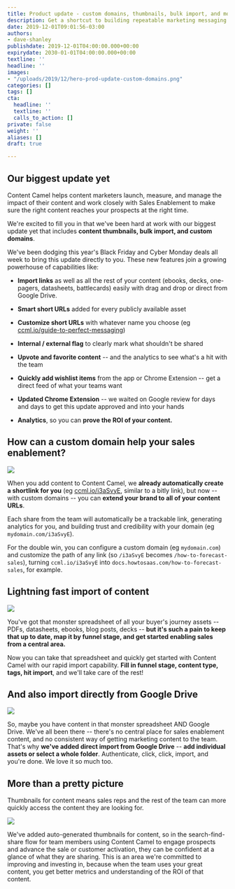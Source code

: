 ```yaml
---
title: Product update - custom domains, thumbnails, bulk import, and more
description: Get a shortcut to building repeatable marketing messaging - Free. Ensure consistent key messages. Includes the PDF and an editable spreadsheet version.
date: 2019-12-01T09:01:56-03:00
authors:
- dave-shanley
publishdate: 2019-12-01T04:00:00.000+00:00
expirydate: 2030-01-01T04:00:00.000+00:00
textline: ''
headline: ''
images:
- "/uploads/2019/12/hero-prod-update-custom-domains.png"
categories: []
tags: []
cta:
  headline: ''
  textline: ''
  calls_to_action: []
private: false
weight: ''
aliases: []
draft: true

---
```

## Our biggest update yet
Content Camel helps content marketers launch, measure, and manage the impact of their content and work closely with Sales Enablement to make sure the right content reaches your prospects at the right time. 

We're excited to fill you in that we've been hard at work with our biggest update yet that includes **content thumbnails, bulk import, and custom domains**.


We've been dodging this year's Black Friday and Cyber Monday deals all week to bring this update directly to you. These new features join a growing powerhouse of capabilities like:

* **Import links** as well as all the rest of your content (ebooks, decks, one-pagers, datasheets, battlecards) easily with drag and drop or direct from Google Drive.

* **Smart short URLs** added for every publicly available asset

* **Customize short URLs** with whatever name you choose (eg [ccml.io/guide-to-perfect-messaging](https://ccml.io/guide-to-perfect-messaging))

* **Internal / external flag** to clearly mark what shouldn't be shared

* **Upvote and favorite content** -- and the analytics to see what's a hit with the team

* **Quickly add wishlist items** from the app or Chrome Extension -- get a direct feed of what your teams want

* **Updated Chrome Extension** -- we waited on Google review for days and days to get this update approved and into your hands

* **Analytics**, so you can **prove the ROI of your content.**
 

## How can a custom domain help your sales enablement?

![](/uploads/2019/12/prod-update-custom-domain.png)

When you add content to Content Camel, we **already automatically create a shortlink for you** (eg [ccml.io/i3aSvyE](https://ccml.io/i3aSvyE), similar to a bitly link), but now -- with custom domains -- you can **extend your brand to all of your content URLs**. 

Each share from the team will automatically be a trackable link, generating analytics for you, and building trust and credibility with your domain (eg `mydomain.com/i3aSvyE`). 

For the double win, you can configure a custom domain (eg `mydomain.com`) and customize the path of any link (so `/i3aSvyE` becomes `/how-to-forecast-sales`), turning `ccml.io/i3aSvyE` into `docs.howtosaas.com/how-to-forecast-sales`, for example.

## Lightning fast import of content

![](/uploads/2019/12/prod-update-import-quicklook.gif)

You've got that monster spreadsheet of all your buyer's journey assets -- PDFs, datasheets, ebooks, blog posts, decks -- **but it's such a pain to keep that up to date, map it by funnel stage, and get started enabling sales from a central area.** 

Now you can take that spreadsheet and quickly get started with Content Camel with our rapid import capability. **Fill in funnel stage, content type, tags, hit import**, and we'll take care of the rest! 

## And also import directly from Google Drive

![](/uploads/2019/12/prod-update-gdrive-quicklook.gif)

So, maybe you have content in that monster spreadsheet AND Google Drive. We've all been there -- there's no central place for sales enablement content, and no consistent way of getting marketing content to the team. That's why **we've added direct import from Google Drive** -- **add individual assets or select a whole folder**. Authenticate, click, click, import, and you're done. We love it so much too.

## More than a pretty picture

Thumbnails for content means sales reps and the rest of the team can more quickly access the content they are looking for. 

![](/uploads/2019/12/prod-update-thumbnails.png)

We've added auto-generated thumbnails for content, so in the search-find-share flow for team members using Content Camel to engage prospects and advance the sale or customer activation, they can be confident at a glance of what they are sharing. This is an area we're committed to improving and investing in, because when the team uses your great content, you get better metrics and understanding of the ROI of that content. 
